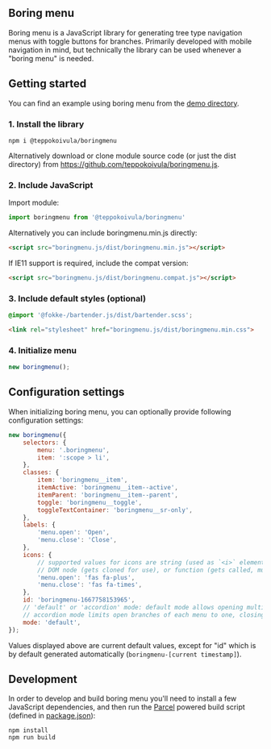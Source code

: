 Boring menu
-----------

Boring menu is a JavaScript library for generating tree type navigation menus with toggle buttons for branches. Primarily developed with mobile navigation in mind, but technically the library can be used whenever a "boring menu" is needed.

## Getting started

You can find an example using boring menu from the [demo directory](./demo/index.html).

### 1. Install the library

```console
npm i @teppokoivula/boringmenu
```

Alternatively download or clone module source code (or just the dist directory) from https://github.com/teppokoivula/boringmenu.js.

### 2. Include JavaScript

Import module:

```javascript
import boringmenu from '@teppokoivula/boringmenu'
```

Alternatively you can include boringmenu.min.js directly:

```html
<script src="boringmenu.js/dist/boringmenu.min.js"></script>
```

If IE11 support is required, include the compat version:

```html
<script src="boringmenu.js/dist/boringmenu.compat.js"></script>
```

### 3. Include default styles (optional)

```scss
@import '@fokke-/bartender.js/dist/bartender.scss';
```

```html
<link rel="stylesheet" href="boringmenu.js/dist/boringmenu.min.css">
```

### 4. Initialize menu

```javascript
new boringmenu();
```

## Configuration settings

When initializing boring menu, you can optionally provide following configuration settings:

```javascript
new boringmenu({
	selectors: {
		menu: '.boringmenu',
		item: ':scope > li',
	},
	classes: {
		item: 'boringmenu__item',
		itemActive: 'boringmenu__item--active',
		itemParent: 'boringmenu__item--parent',
		toggle: 'boringmenu__toggle',
		toggleTextContainer: 'boringmenu__sr-only',
	},
	labels: {
		'menu.open': 'Open',
		'menu.close': 'Close',
	},
	icons: {
		// supported values for icons are string (used as `<i>` element `class` property),
		// DOM node (gets cloned for use), or function (gets called, must return DOM node)
		'menu.open': 'fas fa-plus',
		'menu.close': 'fas fa-times',
	},
	id: 'boringmenu-1667758153965',
	// 'default' or 'accordion' mode: default mode allows opening multiple menu branches, while
	// accordion mode limits open branches of each menu to one, closing all others automatically
	mode: 'default',
});
```

Values displayed above are current default values, except for "id" which is by default generated automatically (`boringmenu-[current timestamp]`).

## Development

In order to develop and build boring menu you'll need to install a few JavaScript dependencies, and then run the [Parcel](https://parceljs.org/) powered build script (defined in [package.json](./package.json)):

```
npm install
npm run build
```
